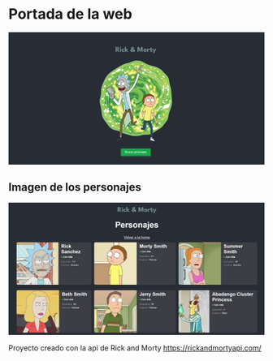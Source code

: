 # Portada de la web

![portada](/src/img/imagen-portada.png)



## Imagen de los personajes

![portada](/src/img/personajes.png)

Proyecto creado con la api de Rick and Morty https://rickandmortyapi.com/
